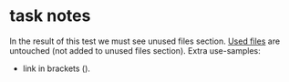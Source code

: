 # task notes
In the result of this test we must see unused files section.
[Used files](./main.files/used.txt) are untouched (not added to unused files section).
Extra use-samples: 
- link in brackets ([](./main.files/used2.txt)).
